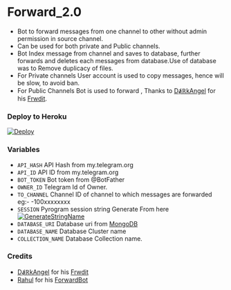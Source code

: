 # Forward_2.0

* Bot to forward messages from one channel to other without admin permission in source channel.
* Can be used for both private and Public channels.
* Bot Index message from channel and saves to database, further forwards and deletes each messages from database.Use of database was to Remove duplicacy of files.
* For Private channels User account is used to copy messages, hence will be slow, to avoid ban.
* For Public Channels Bot is used to forward , Thanks to [DⱥℝkAngel](https://github.com/Jijinr) for his [Frwdit](https://github.com/Jijinr/Frwdit).

### Deploy to Heroku
[![Deploy](https://www.herokucdn.com/deploy/button.svg)](https://heroku.com/deploy?template=https://github.com/CosmicBug/Forward_2.0)



### Variables

* `API_HASH` API Hash from my.telegram.org
* `API_ID` API ID from my.telegram.org
* `BOT_TOKEN` Bot token from @BotFather
* `OWNER_ID` Telegram Id of Owner.
* `TO_CHANNEL` Channel ID of channel to which messages are forwarded eg:- -100xxxxxxxx
* `SESSION` Pyrogram session string Generate From here [![GenerateStringName](https://img.shields.io/badge/repl.it-generateStringName-yellowgreen)](https://repl.it/@subinps/getStringName)
* `DATABASE_URI` Database uri from [MongoDB](https://cloud.mongodb.com/)
* `DATABASE_NAME` Database Cluster name
* `COLLECTION_NAME` Database Collection name.


### Credits
* [DⱥℝkAngel](https://github.com/Jijinr) for his [Frwdit](https://github.com/Jijinr/Frwdit)
* [Rahul](https://github.com/rahulps1000) for his [ForwardBot](https://github.com/rahulps1000/ForwardBot)

